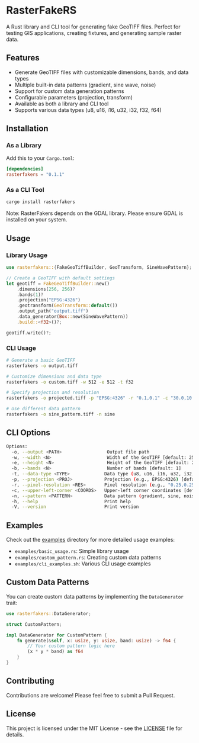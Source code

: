 # RasterFakeRS

A Rust library and CLI tool for generating fake GeoTIFF files. Perfect for testing GIS applications, creating fixtures, and generating sample raster data.

## Features

- Generate GeoTIFF files with customizable dimensions, bands, and data types
- Multiple built-in data patterns (gradient, sine wave, noise)
- Support for custom data generation patterns
- Configurable parameters (projection, transform)
- Available as both a library and CLI tool
- Supports various data types (u8, u16, i16, u32, i32, f32, f64)

## Installation

### As a Library

Add this to your `Cargo.toml`:

```toml
[dependencies]
rasterfakers = "0.1.1"
```

### As a CLI Tool

```bash
cargo install rasterfakers
```

Note: RasterFakers depends on the GDAL library. Please ensure GDAL is installed on your system.

## Usage

### Library Usage

```rust
use rasterfakers::{FakeGeoTiffBuilder, GeoTransform, SineWavePattern};

// Create a GeoTIFF with default settings
let geotiff = FakeGeoTiffBuilder::new()
    .dimensions(256, 256)?
    .bands(1)?
    .projection("EPSG:4326")
    .geotransform(GeoTransform::default())
    .output_path("output.tiff")
    .data_generator(Box::new(SineWavePattern))
    .build::<f32>()?;

geotiff.write()?;
```

### CLI Usage

```bash
# Generate a basic GeoTIFF
rasterfakers -o output.tiff

# Customize dimensions and data type
rasterfakers -o custom.tiff -w 512 -e 512 -t f32

# Specify projection and resolution
rasterfakers -o projected.tiff -p "EPSG:4326" -r "0.1,0.1" -c "30.0,10.0"

# Use different data pattern
rasterfakers -o sine_pattern.tiff -n sine
```

## CLI Options

```bash
Options:
  -o, --output <PATH>                 Output file path
  -w, --width <N>                     Width of the GeoTIFF [default: 256]
  -e, --height <N>                    Height of the GeoTIFF [default: 256]
  -b, --bands <N>                     Number of bands [default: 1]
  -t, --data-type <TYPE>             Data type (u8, u16, i16, u32, i32, f32, f64) [default: f64]
  -p, --projection <PROJ>            Projection (e.g., EPSG:4326) [default: EPSG:4326]
  -r, --pixel-resolution <RES>       Pixel resolution (e.g., "0.25,0.25") [default: "1.0,1.0"]
  -c, --upper-left-corner <COORDS>   Upper-left corner coordinates [default: "0.0,0.0"]
  -n, --pattern <PATTERN>            Data pattern (gradient, sine, noise) [default: gradient]
  -h, --help                         Print help
  -V, --version                      Print version
```

## Examples

Check out the [examples](examples/) directory for more detailed usage examples:

- `examples/basic_usage.rs`: Simple library usage
- `examples/custom_pattern.rs`: Creating custom data patterns
- `examples/cli_examples.sh`: Various CLI usage examples

## Custom Data Patterns

You can create custom data patterns by implementing the `DataGenerator` trait:

```rust
use rasterfakers::DataGenerator;

struct CustomPattern;

impl DataGenerator for CustomPattern {
    fn generate(&self, x: usize, y: usize, band: usize) -> f64 {
        // Your custom pattern logic here
        (x * y * band) as f64
    }
}
```

## Contributing

Contributions are welcome! Please feel free to submit a Pull Request.

## License

This project is licensed under the MIT License - see the [LICENSE](LICENSE) file for details.

